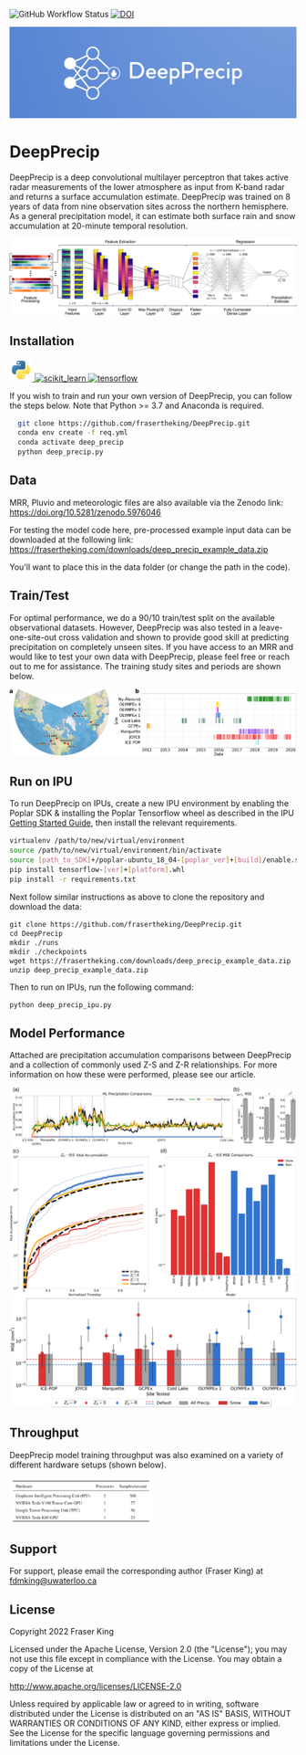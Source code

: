 ![GitHub Workflow Status](https://img.shields.io/github/workflow/status/dwyl/auth_plug/Elixir%20CI?label=build&style=flat-square) [![DOI](https://zenodo.org/badge/DOI/10.5281/zenodo.5976046.svg)](https://doi.org/10.5281/zenodo.5976046) 

![alt text](https://github.com/frasertheking/DeepPrecip/blob/main/images/logo.png)

# DeepPrecip

DeepPrecip is a deep convolutional multilayer perceptron that takes active radar measurements of the lower atmosphere as input from K-band radar and returns a surface accumulation estimate. DeepPrecip was trained on 8 years of data from nine observation sites across the northern hemisphere. As a general precipitation model, it can estimate both surface rain and snow accumulation at 20-minute temporal resolution.

![alt text](https://github.com/frasertheking/DeepPrecip/blob/main/images/structure.png)

## Installation

<p align="left"> <a href="https://www.python.org" target="_blank" rel="noreferrer"> <img src="https://raw.githubusercontent.com/devicons/devicon/master/icons/python/python-original.svg" alt="python" width="40" height="40"/> </a> <a href="https://scikit-learn.org/" target="_blank" rel="noreferrer"> <img src="https://upload.wikimedia.org/wikipedia/commons/0/05/Scikit_learn_logo_small.svg" alt="scikit_learn" width="40" height="40"/> </a> <a href="https://www.tensorflow.org" target="_blank" rel="noreferrer"> <img src="https://www.vectorlogo.zone/logos/tensorflow/tensorflow-icon.svg" alt="tensorflow" width="40" height="40"/> </a> </p>

If you wish to train and run your own version of DeepPrecip, you can follow the steps below. Note that Python >= 3.7 and Anaconda is required. 

```bash
  git clone https://github.com/frasertheking/DeepPrecip.git
  conda env create -f req.yml
  conda activate deep_precip
  python deep_precip.py
```

## Data

MRR, Pluvio and meteorologic files are also available via the Zenodo link: 
https://doi.org/10.5281/zenodo.5976046

For testing the model code here, pre-processed example input data can be downloaded at the following link: https://frasertheking.com/downloads/deep_precip_example_data.zip

You'll want to place this in the data folder (or change the path in the code).

## Train/Test

For optimal performance, we do a 90/10 train/test split on the available observational datasets. However, DeepPrecip was also tested in a leave-one-site-out cross validation and shown to provide good skill at predicting precipitation on completely unseen sites. If you have access to an MRR and would like to test your own data with DeepPrecip, please feel free or reach out to me for assistance. The training study sites and periods are shown below.

![sites](https://github.com/frasertheking/DeepPrecip/blob/main/images/sites.png)

## Run on IPU

To run DeepPrecip on IPUs, create a new IPU environment by enabling the Poplar SDK & installing the Poplar Tensorflow wheel as described in the IPU [Getting Started Guide](https://docs.graphcore.ai/en/latest/getting-started.html#getting-started), then install the relevant requirements. 

```bash
virtualenv /path/to/new/virtual/environment
source /path/to/new/virtual/environment/bin/activate
source [path_to_SDK]+/poplar-ubuntu_18_04-[poplar_ver]+[build]/enable.sh
pip install tensorflow-[ver]+[platform].whl
pip install -r requirements.txt
```

Next follow similar instructions as above to clone the repository and download the data:

```
git clone https://github.com/frasertheking/DeepPrecip.git
cd DeepPrecip
mkdir ./runs
mkdir ./checkpoints
wget https://frasertheking.com/downloads/deep_precip_example_data.zip
unzip deep_precip_example_data.zip
```

 Then to run on IPUs, run the following command:

```bash
python deep_precip_ipu.py
```

## Model Performance

Attached are precipitation accumulation comparisons between DeepPrecip and a collection of commonly used Z-S and Z-R relationships. For more information on how these were performed, please see our article.

![res1](https://github.com/frasertheking/DeepPrecip/blob/main/images/res1.png)
![res2](https://github.com/frasertheking/DeepPrecip/blob/main/images/res2.png)

## Throughput
DeepPrecip model training throughput was also examined on a variety of different hardware setups (shown below).

<img src="https://github.com/frasertheking/DeepPrecip/blob/main/images/throughput.png" width="250">

## Support

For support, please email the corresponding author (Fraser King) at fdmking@uwaterloo.ca

## License 

Copyright 2022 Fraser King

Licensed under the Apache License, Version 2.0 (the "License"); you may not use this file except in compliance with the License. You may obtain a copy of the License at

  http://www.apache.org/licenses/LICENSE-2.0
   
Unless required by applicable law or agreed to in writing, software distributed under the License is distributed on an "AS IS" BASIS, WITHOUT WARRANTIES OR CONDITIONS OF ANY KIND, either express or implied. See the License for the specific language governing permissions and limitations under the License.
